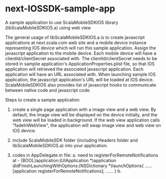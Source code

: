 # next-IOSSDK-sample-app
A sample application to use ScalaMobileSDKIOS library (libScalaMobileSDKIOS.a) using web view

The general usage of libScalaMobileSDKIOS.a is to create javascript applications at next.scala.com web site and a mobile device instance representing IOS device which will run this sample application. Assign the javascript application to the mobile device. Each mobile device will have a clientId/clientSecret associated with. The clientId/clientSecret needs to be stored in samplie application's ApplicationProperties.plist file, so that IOS application will retrieved the associated javascript application. Each application will have an URL associated with. When launching sample IOS application, the javascript application's URL will be loaded at IOS device. ScalaMobileSDKIOS also provides list of javascript hooks to communicate between native code and javascript code.

Steps to create a sample application
1.  create a single page application with a image view and a web view. By default, the image view will be displayed on the device initially, and the web view will be loaded in background. If the web view application calls "fadeInWebView", the application will swap image view and web view on IOS device.

2.  include ScalaMobileSDK folder (including Headers folder and libScalaMobileSDKIOS.a) into your application.

3.  codes in AppDelegate.m file:
    a.  need to registerForRemoteNotifications at 
        - (BOOL)application:(UIApplication *)application didFinishLaunchingWithOptions:(NSDictionary *)launchOptions{
          ......
          [application registerForRemoteNotifications];
          ......
        }
    b.  
